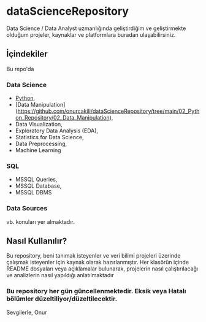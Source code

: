 # dataScienceRepository
Data Science / Data Analyst uzmanlığında geliştirdiğim ve geliştirmekte olduğum projeler, kaynaklar ve platformlara buradan ulaşabilirsiniz.    

## İçindekiler

Bu repo'da 

 ### Data Science
 * [Python](https://github.com/onurcakili/dataScienceRepository/tree/main/02_Python_Repository/01_Python),
 * [Data Manipulation] (https://github.com/onurcakili/dataScienceRepository/tree/main/02_Python_Repository/02_Data_Manipulation),
 * Data Visualization,
 * Exploratory Data Analysis (EDA),
 * Statistics for Data Science,
 * Data Preprocessing,
 * Machine Learning

### SQL
* MSSQL Queries,
* MSSQL Database,
* MSSQL DBMS

### Data Sources
vb. konuları yer almaktadır.

## Nasıl Kullanılır?
Bu repository, beni tanımak isteyenler ve veri bilimi projeleri üzerinde çalışmak isteyenler için kaynak olarak hazırlanmıştır.
Her klasörün içinde README dosyaları veya açıklamalar bulunarak, projelerin nasıl çalıştırılacağı ve analizlerin nasıl yapıldığı anlatılmaktadır

### Bu repository her gün güncellenmektedir. Eksik veya Hatalı bölümler düzeltiliyor/düzeltilecektir.

Sevgilerle,
Onur
